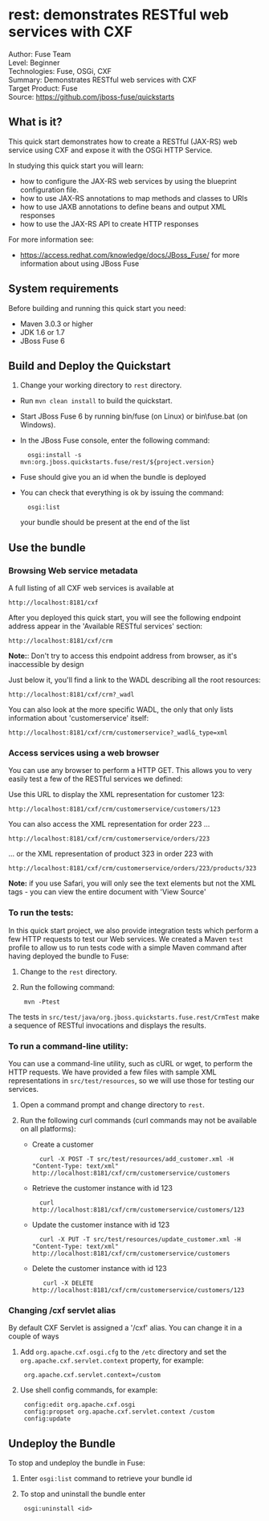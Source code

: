 rest: demonstrates RESTful web services with CXF
===============================================
Author: Fuse Team  
Level: Beginner  
Technologies: Fuse, OSGi, CXF  
Summary: Demonstrates RESTful web services with CXF  
Target Product: Fuse  
Source: <https://github.com/jboss-fuse/quickstarts>

What is it?
-----------
This quick start demonstrates how to create a RESTful (JAX-RS) web service using CXF and expose it with the OSGi HTTP Service.

In studying this quick start you will learn:

* how to configure the JAX-RS web services by using the blueprint configuration file.
* how to use JAX-RS annotations to map methods and classes to URIs
* how to use JAXB annotations to define beans and output XML responses
* how to use the JAX-RS API to create HTTP responses

For more information see:

* <https://access.redhat.com/knowledge/docs/JBoss_Fuse/> for more information about using JBoss Fuse

System requirements
-------------------
Before building and running this quick start you need:

* Maven 3.0.3 or higher
* JDK 1.6 or 1.7
* JBoss Fuse 6

Build and Deploy the Quickstart
-------------------------------

1. Change your working directory to `rest` directory.
* Run `mvn clean install` to build the quickstart.
* Start JBoss Fuse 6 by running bin/fuse (on Linux) or bin\fuse.bat (on Windows).
* In the JBoss Fuse console, enter the following command:

        osgi:install -s mvn:org.jboss.quickstarts.fuse/rest/${project.version}

* Fuse should give you an id when the bundle is deployed
* You can check that everything is ok by issuing  the command:

        osgi:list
   your bundle should be present at the end of the list


Use the bundle
--------------

### Browsing Web service metadata

A full listing of all CXF web services is available at

    http://localhost:8181/cxf

After you deployed this quick start, you will see the following endpoint address appear in the 'Available RESTful services' section:

    http://localhost:8181/cxf/crm
**Note:**: Don't try to access this endpoint address from browser, as it's inaccessible by design

Just below it, you'll find a link to the WADL describing all the root resources:

    http://localhost:8181/cxf/crm?_wadl

You can also look at the more specific WADL, the only that only lists information about 'customerservice' itself:

	http://localhost:8181/cxf/crm/customerservice?_wadl&_type=xml

### Access services using a web browser

You can use any browser to perform a HTTP GET.  This allows you to very easily test a few of the RESTful services we defined:

Use this URL to display the XML representation for customer 123:

    http://localhost:8181/cxf/crm/customerservice/customers/123

You can also access the XML representation for order 223 ...

    http://localhost:8181/cxf/crm/customerservice/orders/223

... or the XML representation of product 323 in order 223 with

    http://localhost:8181/cxf/crm/customerservice/orders/223/products/323

**Note:** if you use Safari, you will only see the text elements but not the XML tags - you can view the entire document with 'View Source'

### To run the tests:

In this quick start project, we also provide integration tests which perform a few HTTP requests to test our Web services. We
created a Maven `test` profile to allow us to run tests code with a simple Maven command after having deployed the bundle to Fuse:

1. Change to the `rest` directory.
2. Run the following command:

        mvn -Ptest
        
The tests in `src/test/java/org.jboss.quickstarts.fuse.rest/CrmTest`  make a sequence of RESTful invocations and displays the results.

### To run a command-line utility:

You can use a command-line utility, such as cURL or wget, to perform the HTTP requests.  We have provided a few files with sample XML representations in `src/test/resources`, so we will use those for testing our services.

1. Open a command prompt and change directory to `rest`.
2. Run the following curl commands (curl commands may not be available on all platforms):
    
    * Create a customer
 
            curl -X POST -T src/test/resources/add_customer.xml -H "Content-Type: text/xml" http://localhost:8181/cxf/crm/customerservice/customers
  
    * Retrieve the customer instance with id 123
    
            curl http://localhost:8181/cxf/crm/customerservice/customers/123

    * Update the customer instance with id 123
  
            curl -X PUT -T src/test/resources/update_customer.xml -H "Content-Type: text/xml" http://localhost:8181/cxf/crm/customerservice/customers

    * Delete the customer instance with id 123
  
             curl -X DELETE http://localhost:8181/cxf/crm/customerservice/customers/123


### Changing /cxf servlet alias

By default CXF Servlet is assigned a '/cxf' alias. You can change it in a couple of ways

1. Add `org.apache.cxf.osgi.cfg` to the `/etc` directory and set the `org.apache.cxf.servlet.context` property, for example:

        org.apache.cxf.servlet.context=/custom

2. Use shell config commands, for example:

        config:edit org.apache.cxf.osgi
        config:propset org.apache.cxf.servlet.context /custom
        config:update

Undeploy the Bundle
-------------------

To stop and undeploy the bundle in Fuse:

1. Enter `osgi:list` command to retrieve your bundle id
2. To stop and uninstall the bundle enter

        osgi:uninstall <id>

